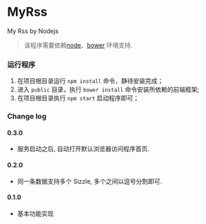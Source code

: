 # MyRss
My Rss by Nodejs

> 该程序需要依赖[node](http://nodejs.org/)、[bower](http://bower.io/) 环境支持.

### 运行程序
1. 在项目根目录运行 `npm install` 命令，静待安装完成；
2. 进入 `public` 目录，执行 `bower install` 命令安装所依赖的前端框架;
3. 在项目根目录执行 `npm start` 启动程序即可；

### Change log
#### 0.3.0

* 服务启动之后, 自动打开默认浏览器访问程序首页.

#### 0.2.0

* 同一条数据支持多个 Sizzle, 多个之间以逗号分割即可.

#### 0.1.0

* 基本功能实现
